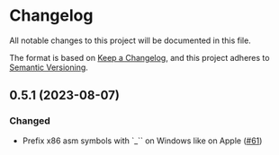 # Changelog

All notable changes to this project will be documented in this file.

The format is based on [Keep a Changelog](https://keepachangelog.com/en/1.0.0/),
and this project adheres to [Semantic Versioning](https://semver.org/spec/v2.0.0.html).

## 0.5.1 (2023-08-07)
### Changed
- Prefix x86 asm symbols with `_`` on Windows like on Apple ([#61])

[#61]: https://github.com/RustCrypto/asm-hashes/pull/61
